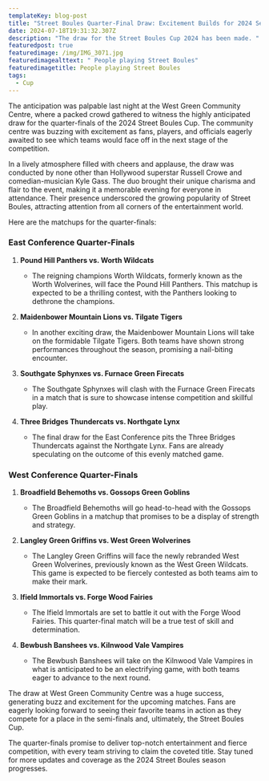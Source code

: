 ```yaml
---
templateKey: blog-post
title: "Street Boules Quarter-Final Draw: Excitement Builds for 2024 Season"
date: 2024-07-18T19:31:32.307Z
description: "The draw for the Street Boules Cup 2024 has been made. "
featuredpost: true
featuredimage: /img/IMG_3071.jpg
featuredimagealttext: " People playing Street Boules"
featuredimagetitle: People playing Street Boules
tags:
  - Cup
---
```

The anticipation was palpable last night at the West Green Community Centre, where a packed crowd gathered to witness the highly anticipated draw for the quarter-finals of the 2024 Street Boules Cup. The community centre was buzzing with excitement as fans, players, and officials eagerly awaited to see which teams would face off in the next stage of the competition.

In a lively atmosphere filled with cheers and applause, the draw was conducted by none other than Hollywood superstar Russell Crowe and comedian-musician Kyle Gass. The duo brought their unique charisma and flair to the event, making it a memorable evening for everyone in attendance. Their presence underscored the growing popularity of Street Boules, attracting attention from all corners of the entertainment world.

Here are the matchups for the quarter-finals:

### East Conference Quarter-Finals

1. **Pound Hill Panthers vs. Worth Wildcats**

   * The reigning champions Worth Wildcats, formerly known as the Worth Wolverines, will face the Pound Hill Panthers. This matchup is expected to be a thrilling contest, with the Panthers looking to dethrone the champions.
2. **Maidenbower Mountain Lions vs. Tilgate Tigers**

   * In another exciting draw, the Maidenbower Mountain Lions will take on the formidable Tilgate Tigers. Both teams have shown strong performances throughout the season, promising a nail-biting encounter.
3. **Southgate Sphynxes vs. Furnace Green Firecats**

   * The Southgate Sphynxes will clash with the Furnace Green Firecats in a match that is sure to showcase intense competition and skillful play.
4. **Three Bridges Thundercats vs. Northgate Lynx**

   * The final draw for the East Conference pits the Three Bridges Thundercats against the Northgate Lynx. Fans are already speculating on the outcome of this evenly matched game.

### West Conference Quarter-Finals

1. **Broadfield Behemoths vs. Gossops Green Goblins**

   * The Broadfield Behemoths will go head-to-head with the Gossops Green Goblins in a matchup that promises to be a display of strength and strategy.
2. **Langley Green Griffins vs. West Green Wolverines**

   * The Langley Green Griffins will face the newly rebranded West Green Wolverines, previously known as the West Green Wildcats. This game is expected to be fiercely contested as both teams aim to make their mark.
3. **Ifield Immortals vs. Forge Wood Fairies**

   * The Ifield Immortals are set to battle it out with the Forge Wood Fairies. This quarter-final match will be a true test of skill and determination.
4. **Bewbush Banshees vs. Kilnwood Vale Vampires**

   * The Bewbush Banshees will take on the Kilnwood Vale Vampires in what is anticipated to be an electrifying game, with both teams eager to advance to the next round.

The draw at West Green Community Centre was a huge success, generating buzz and excitement for the upcoming matches. Fans are eagerly looking forward to seeing their favorite teams in action as they compete for a place in the semi-finals and, ultimately, the Street Boules Cup.

The quarter-finals promise to deliver top-notch entertainment and fierce competition, with every team striving to claim the coveted title. Stay tuned for more updates and coverage as the 2024 Street Boules season progresses.